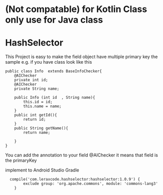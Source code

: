 # **(Not compatable) for Kotlin Class only use for Java class**

# HashSelector

This Project is easy to make  the field object have multiple primary key
the sample e.g.
if you have class look like this
```
public class Info  extends BaseInfoChecker{
    @AIChecker
    private int id;
    @AIChecker
    private String name;

    public Info (int id  , String name){
        this.id = id;
        this.name = name;
    }
    public int getId(){
        return id;
    }
    public String getName(){
        return name;

    }
}
```
You can add the annotation to your field @AIChecker it means that field is the primaryKey

implement to Android Studio Gradle

```  
  compile('com.leraxcode.hashselector:hashselector:1.0.9') {
        exclude group: 'org.apache.commons', module: 'commons-lang3'
    }
```  
